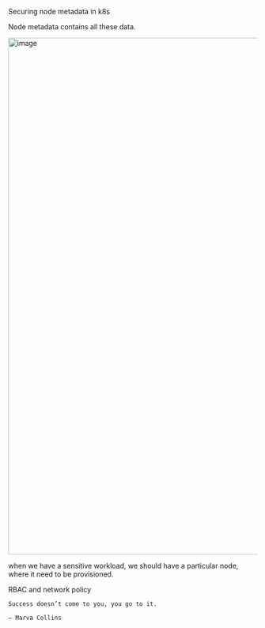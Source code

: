 Securing node metadata in k8s

Node metadata contains all these data. 

<img width="1044" alt="image" src="https://github.com/user-attachments/assets/5fadda82-a753-4f63-bc2c-c03d81e3b13b" />


when we have a sensitive workload, we should have a particular node, where it need to be provisioned.


RBAC and network policy


```
Success doesn’t come to you, you go to it.

– Marva Collins

```
